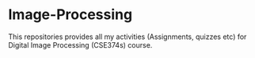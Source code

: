 # Image-Processing
This repositories provides all my activities (Assignments, quizzes etc) for Digital Image Processing (CSE374s) course.
